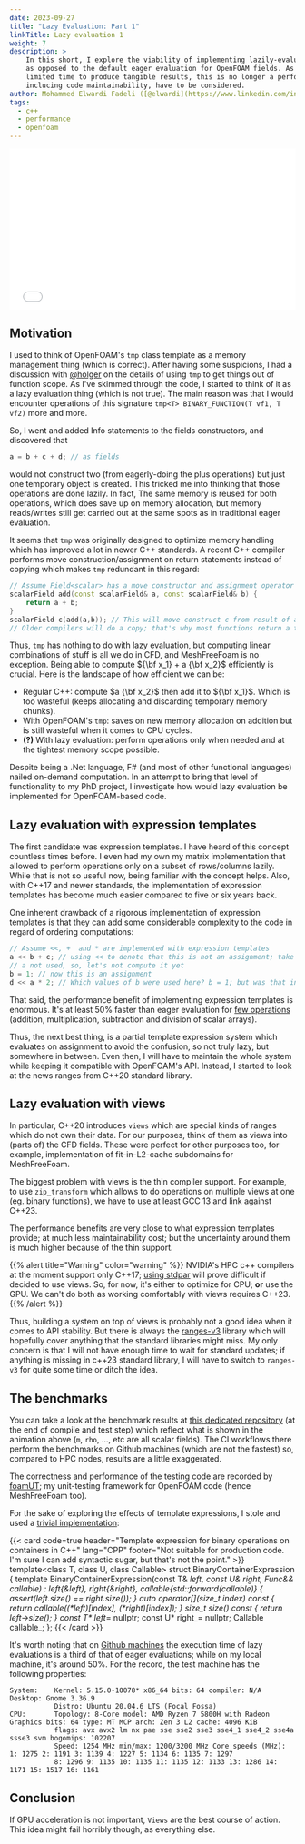 ```yaml
---
date: 2023-09-27
title: "Lazy Evaluation: Part 1"
linkTitle: Lazy evaluation 1
weight: 7
description: >
    In this short, I explore the viability of implementing lazily-evaluated operations for MeshFreeFoam
    as opposed to the default eager evaluation for OpenFOAM fields. As this is a PhD project and I have
    limited time to produce tangible results, this is no longer a performance question. Multiple factors,
    inclucing code maintainability, have to be considered.
author: Mohammed Elwardi Fadeli ([@elwardi](https://www.linkedin.com/in/elwardi-fadeli))
tags:
  - c++
  - performance
  - openfoam
---
```


<div style="position:relative;padding-bottom:56.25%;">
<iframe style="width:100%;height:100%;position:absolute;left:0px;top:0px;" frameborder="0" width="100%" height="100%" allowfullscreen="" allow="autoplay" src="./LazyEvaluationAnimation.html">
</iframe>
</div>

## Motivation

I used to think of OpenFOAM's `tmp` class template as a memory management thing (which is correct). After having some suspicions, I had a discussion with [@holger](https://www.linkedin.com/in/holger-marschall-62175683/) on the details of using `tmp` to get things out of function scope. As I've skimmed through the code, I started to think of it as a lazy evaluation thing (which is not true). The main reason was that I would encounter operations of this signature `tmp<T> BINARY_FUNCTION(T vf1, T vf2)` more and more.

So, I went and added Info statements to the fields constructors, and discovered that
```cpp
a = b + c + d; // as fields
```
would not construct two (from eagerly-doing the plus operations) but just one temporary object is created. This tricked me into thinking that those operations are done lazily. In fact, The same memory is reused for both operations, which does save up on memory allocation, but memory reads/writes still get carried out at the same spots as in traditional eager evaluation.

It seems that `tmp` was originally designed to optimize memory handling which has improved a lot in newer C++ standards. A recent C++ compiler performs move construction/assignment on return statements instead of copying which makes `tmp` redundant in this regard:
```cpp
// Assume Field<scalar> has a move constructor and assignment operator
scalarField add(const scalarField& a, const scalarField& b) {
    return a + b;
}
scalarField c(add(a,b)); // This will move-construct c from result of a+b
// Older compilers will do a copy; that's why most functions return a tmp
```

Thus, `tmp` has nothing to do with lazy evaluation, but computing linear combinations of stuff is all we do in CFD, and MeshFreeFoam is no exception. Being able to compute ${\bf x_1} + a {\bf x_2}$ efficiently is crucial. Here is the landscape of how efficient we can be:
- Regular C++: compute $a {\bf x_2}$ then add it to ${\bf x_1}$. Which is too wasteful (keeps allocating and discarding temporary memory chunks).
- With OpenFOAM's `tmp`: saves on new memory allocation on addition but is still wasteful when it comes to CPU cycles.
- **(?)** With lazy evaluation: perform operations only when needed and at the tightest memory scope possible.

Despite being a .Net language, F# (and most of other functional languages) nailed on-demand computation. In an attempt to bring that level of functionality to my PhD project, I investigate how would lazy evaluation be implemented for OpenFOAM-based code.

## Lazy evaluation with expression templates

The first candidate was expression templates. I have heard of this concept countless times before. I even had my own my matrix implementation that allowed to perform operations only on a subset of rows/columns lazily. While that is not so useful now, being familiar with the concept helps. Also, with C++17 and newer standards, the implementation of expression templates has become much easier compared to five or six years back.

One inherent drawback of a rigorous implementation of expression templates is that they can add some considerable complexity to the code in regard of ordering computations:
```cpp
// Assume <<, +  and * are implemented with expression templates
a << b + c; // using << to denote that this is not an assignment; take it as a mere labeling operation
// a not used, so, let's not compute it yet
b = 1; // now this is an assignment
d << a * 2; // Which values of b were used here? b = 1; but was that intended?
```

That said, the performance benefit of implementing expression templates is enormous. It's at least 50% faster than eager evaluation for [few operations](https://github.com/FoamScience/Eager-TemplateExpr-Views-OpenFOAM/blob/80c59112d5660cd24630e4c57c6f7648c8a0b8c7/expressionTemplatesVsViewsTests.C#L30) (addition, multiplication, subtraction and division of scalar arrays).

Thus, the next best thing, is a partial template expression system which evaluates on assignment to avoid the confusion, so not truly lazy, but somewhere in between. Even then, I will have to maintain the whole system while keeping it compatible with OpenFOAM's API. Instead, I started to look at the news ranges from C++20 standard library.

## Lazy evaluation with views

In particular, C++20 introduces `views` which are special kinds of ranges which do not own their data. For our purposes, think of them as views into (parts of) the CFD fields. These were perfect for other purposes too, for example, implementation of fit-in-L2-cache subdomains for MeshFreeFoam.

The biggest problem with views is the thin compiler support. For example, to use `zip_transform` which allows to do operations on multiple views at one (eg. binary functions), we have to use at least GCC 13 and link against C++23.

The performance benefits are very close to what expression templates provide; at much less maintainability cost; but the uncertainty around them is much higher because of the thin support.

{{% alert title="Warning" color="warning" %}}
NVIDIA's HPC c++ compilers at the moment support only C++17; [using stdpar](https://developer.nvidia.com/blog/accelerating-standard-c-with-gpus-using-stdpar/) will prove difficult if decided to use views. So, for now, it's either to optimize for CPU; **or** use the GPU. We can't do both as working comfortably with views requires C++23.
{{% /alert %}}

Thus, building a system on top of views is probably not a good idea when it comes to API stability. But there is always the [ranges-v3](https://github.com/ericniebler/range-v3) library which will hopefully cover anything that the standard libraries might miss. My only concern is that I will not have enough time to wait for standard updates; if anything is missing in c++23 standard library, I will have to switch to `ranges-v3` for quite some time or ditch the idea.

## The benchmarks

You can take a look at the benchmark results at [this dedicated repository](https://github.com/FoamScience/Eager-TemplateExpr-Views-OpenFOAM/actions/runs/6332376505/job/17198740304) (at the end of compile and test step) which reflect what is shown in the animation above (`m`, `rho`, ..., etc are all scalar fields). The CI workflows there perform the benchmarks on Github machines (which are not the fastest) so, compared to HPC nodes, results are a little exaggerated.

The correctness and performance of the testing code are recorded by [foamUT](https://github.com/FoamScience/foamUT); my unit-testing framework for OpenFOAM code (hence MeshFreeFoam too).

For the sake of exploring the effects of template expressions, I stole and used a [trivial implementation](https://gieseanw.wordpress.com/2019/10/20/we-dont-need-no-stinking-expression-templates/):

{{< card code=true header="Template expression for binary operations on containers in C++" lang="CPP" footer="Not suitable for production code. I'm sure I can add syntactic sugar, but that's not the point." >}}
template<class T, class U, class Callable>
struct BinaryContainerExpression
{
    template<class Func>
    BinaryContainerExpression(const T& _left, const U& _right, Func&& _callable) :
    left_{&_left},
    right_{&_right},
    callable_{std::forward<Func>(_callable)}
    {
        assert(_left.size() == _right.size());
    }
    auto operator[](size_t index) const
    {
        return callable_((*left_)[index], (*right_)[index]);
    }
    size_t size() const
    {
        return left_->size();
    }
    const T* left_= nullptr;
    const U* right_= nullptr;
    Callable callable_;
};
{{< /card >}}

It's worth noting that on [Github machines]() the execution time of lazy evaluations is a third of that of eager evaluations; while on my local machine, it's around 50%. For the record, the test machine has the following properties:
```
System:    Kernel: 5.15.0-10078* x86_64 bits: 64 compiler: N/A Desktop: Gnome 3.36.9 
           Distro: Ubuntu 20.04.6 LTS (Focal Fossa) 
CPU:       Topology: 8-Core model: AMD Ryzen 7 5800H with Radeon Graphics bits: 64 type: MT MCP arch: Zen 3 L2 cache: 4096 KiB 
           flags: avx avx2 lm nx pae sse sse2 sse3 sse4_1 sse4_2 sse4a ssse3 svm bogomips: 102207 
           Speed: 1254 MHz min/max: 1200/3200 MHz Core speeds (MHz): 1: 1275 2: 1191 3: 1139 4: 1227 5: 1134 6: 1135 7: 1297 
           8: 1296 9: 1135 10: 1135 11: 1135 12: 1133 13: 1286 14: 1171 15: 1517 16: 1161 
```

## Conclusion

If GPU acceleration is not important, `Views` are the best course of action. This idea might fail horribly though, as everything else.
